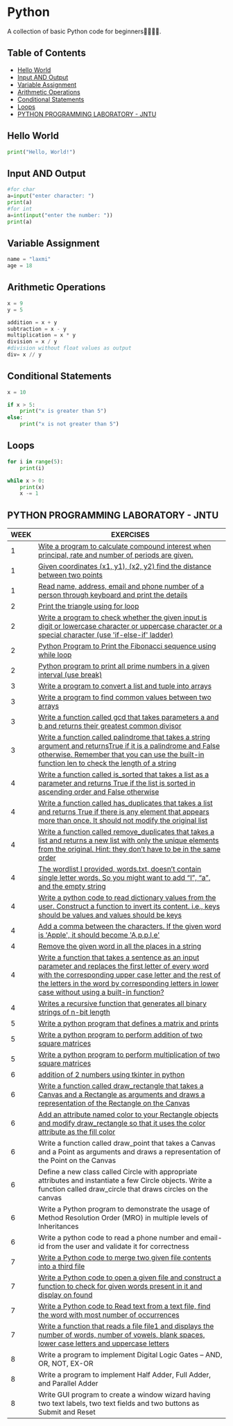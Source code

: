 # Python

A collection of basic Python code for beginners👩‍💻👨‍💻.

## Table of Contents

- [Hello World](#hello-world)
- [Input AND Output](#input-and-output)
- [Variable Assignment](#variable-assignment)
- [Arithmetic Operations](#arithmetic-operations)
- [Conditional Statements](#conditional-statements)
- [Loops](#loops)
- [PYTHON PROGRAMMING LABORATORY - JNTU](#python-programming-laboratory---jntu)


## Hello World

```python
print("Hello, World!")
```
## Input AND Output
```python
#for char
a=input("enter character: ")
print(a)
#for int
a=int(input("enter the number: "))
print(a)
```
## Variable Assignment
```python
name = "laxmi"
age = 18
```
## Arithmetic Operations
```python
x = 9
y = 5

addition = x + y
subtraction = x - y
multiplication = x * y
division = x / y
#division without float values as output
div= x // y
```
## Conditional Statements
```python
x = 10

if x > 5:
    print("x is greater than 5")
else:
    print("x is not greater than 5")
```
## Loops
```python
for i in range(5):
    print(i)

while x > 0:
    print(x)
    x -= 1
```
## PYTHON PROGRAMMING LABORATORY - JNTU

| WEEK | EXERCISES |
| -------- | -------- |
| 1|[Wite a program to calculate compound interest when principal, rate and number of periods are given.](compundinterest.py) | 
| 1|[ Given coordinates (x1, y1), (x2, y2) find the distance between two points](distance.py) | 
| 1|[ Read name, address, email and phone number of a person through keyboard and print the details](read_from_user.py) | 
| 2|[Print the triangle using for loop](triangle.py) | 
| 2|[ Write a program to check whether the given input is digit or lowercase character or uppercase character or a special character (use 'if-else-if' ladder) ](check_char.py)|
| 2| [Python Program to Print the Fibonacci sequence using while loop](fibonacci.py) |
| 2| [Python program to print all prime numbers in a given interval (use break)](prime.py) |
| 3| [Write a program to convert a list and tuple into arrays](list_tuples_into_arrays.py) |
| 3| [Write a program to find common values between two arrays](common_values.py) | 
| 3| [Write a function called gcd that takes parameters a and b and returns their greatest common divisor](gcd.py) |
| 3| [Write a function called palindrome that takes a string argument and returnsTrue if it is a palindrome and False otherwise. Remember that you can use the built-in function len to check the length of a string](palindrome.py) |
| 4| [Write a function called is_sorted that takes a list as a parameter and returns True if the list is sorted in ascending order and False otherwise](is_sorted.py) |
| 4| [Write a function called has_duplicates that takes a list and returns True if there is any element that appears more than once. It should not modify the original list](has_duplicates.py) |
| 4| [Write a function called remove_duplicates that takes a list and returns a new list with only the unique elements from the original. Hint: they don’t have to be in the same order](remove_duplicates.py) |
| 4| [The wordlist I provided, words.txt, doesn’t contain single letter words. So you might want to add “I”, “a”, and the empty string](add_letter.py) |
| 4| [Write a python code to read dictionary values from the user. Construct a function to invert its content. i.e., keys should be values and values should be keys](invert_dictionary.py) |
| 4| [Add a comma between the characters. If the given word is 'Apple', it should become 'A,p,p,l,e'](apple.py) |
| 4| [Remove the given word in all the places in a string](removeword.py) |
| 4| [Write a function that takes a sentence as an input parameter and replaces the first letter of every word with the corresponding upper case letter and the rest of the letters in the word by corresponding letters in lower case without using a built-in function?](replacing_to_uppercase.py) |
| 4| [Writes a recursive function that generates all binary strings of n-bit length](binary_length.py) |
| 5| [Write a python program that defines a matrix and prints](printmatrix.py) |
| 5| [Write a python program to perform addition of two square matrices](add2matrices.py) |
| 5| [Write a python program to perform multiplication of two square matrices](matrixmulti.py) |
| 6| [addition of 2 numbers using tkinter in python](guiadd.py)| 
| 6| [Write a function called draw_rectangle that takes a Canvas and a Rectangle as arguments and draws a representation of the Rectangle on the Canvas](guirec.py) |
| 6| [Add an attribute named color to your Rectangle objects and modify draw_rectangle so that it uses the color attribute as the fill color](guirec_color.py) |
| 6| Write a function called draw_point that takes a Canvas and a Point as arguments and draws a representation of the Point on the Canvas |
| 6| Define a new class called Circle with appropriate attributes and instantiate a few Circle objects. Write a function called draw_circle that draws circles on the canvas |
| 6| Write a Python program to demonstrate the usage of Method Resolution Order (MRO) in multiple levels of Inheritances |
| 6| Write a python code to read a phone number and email-id from the user and validate it for correctness |
| 7|[Write a Python code to merge two given file contents into a third file](merge2files.py)|
| 7| [Write a Python code to open a given file and construct a function to check for given words present in it and display on found](checkwordsfile.py) |
| 7| [Write a Python code to Read text from a text file, find the word with most number of occurrences](wordoccurances.py) |
| 7| [Write a function that reads a file file1 and displays the number of words, number of vowels, blank spaces, lower case letters and uppercase letters](analysefile.py) |
| 8| Write a program to implement Digital Logic Gates – AND, OR, NOT, EX-OR |
| 8| Write a program to implement Half Adder, Full Adder, and Parallel Adder |
| 8| Write GUI program to create a window wizard having two text labels, two text fields and two buttons as Submit and Reset|

